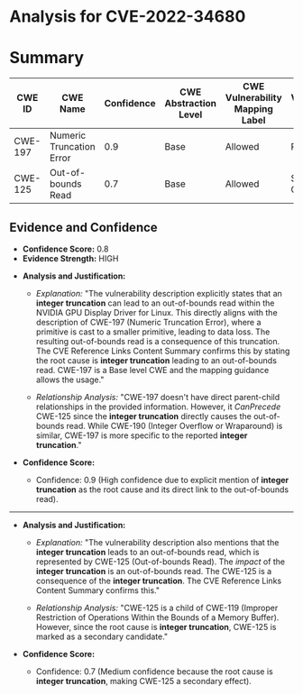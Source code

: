 # Analysis for CVE-2022-34680

# Summary
| CWE ID | CWE Name | Confidence | CWE Abstraction Level | CWE Vulnerability Mapping Label | CWE-Vulnerability Mapping Notes |
|---|---|---|---|---|---|
| CWE-197 | Numeric Truncation Error | 0.9 | Base | Allowed | Primary CWE |
| CWE-125 | Out-of-bounds Read | 0.7 | Base | Allowed | Secondary Candidate |

## Evidence and Confidence

*   **Confidence Score:** 0.8
*   **Evidence Strength:** HIGH

- **Analysis and Justification:**  
  - *Explanation:* "The vulnerability description explicitly states that an **integer truncation** can lead to an out-of-bounds read within the NVIDIA GPU Display Driver for Linux. This directly aligns with the description of CWE-197 (Numeric Truncation Error), where a primitive is cast to a smaller primitive, leading to data loss. The resulting out-of-bounds read is a consequence of this truncation. The CVE Reference Links Content Summary confirms this by stating the root cause is **integer truncation** leading to an out-of-bounds read. CWE-197 is a Base level CWE and the mapping guidance allows the usage."
  
  - *Relationship Analysis:* "CWE-197 doesn't have direct parent-child relationships in the provided information. However, it *CanPrecede* CWE-125 since the **integer truncation** directly causes the out-of-bounds read. While CWE-190 (Integer Overflow or Wraparound) is similar, CWE-197 is more specific to the reported **integer truncation**."

- **Confidence Score:**  
  - Confidence: 0.9 (High confidence due to explicit mention of **integer truncation** as the root cause and its direct link to the out-of-bounds read).

---
- **Analysis and Justification:**  
  - *Explanation:* "The vulnerability description also mentions that the **integer truncation** leads to an out-of-bounds read, which is represented by CWE-125 (Out-of-bounds Read). The *impact* of the **integer truncation** is an out-of-bounds read. The CWE-125 is a consequence of the **integer truncation**. The CVE Reference Links Content Summary confirms this."
  
  - *Relationship Analysis:* "CWE-125 is a child of CWE-119 (Improper Restriction of Operations Within the Bounds of a Memory Buffer). However, since the root cause is **integer truncation**, CWE-125 is marked as a secondary candidate."

- **Confidence Score:**  
  - Confidence: 0.7 (Medium confidence because the root cause is **integer truncation**, making CWE-125 a secondary effect).